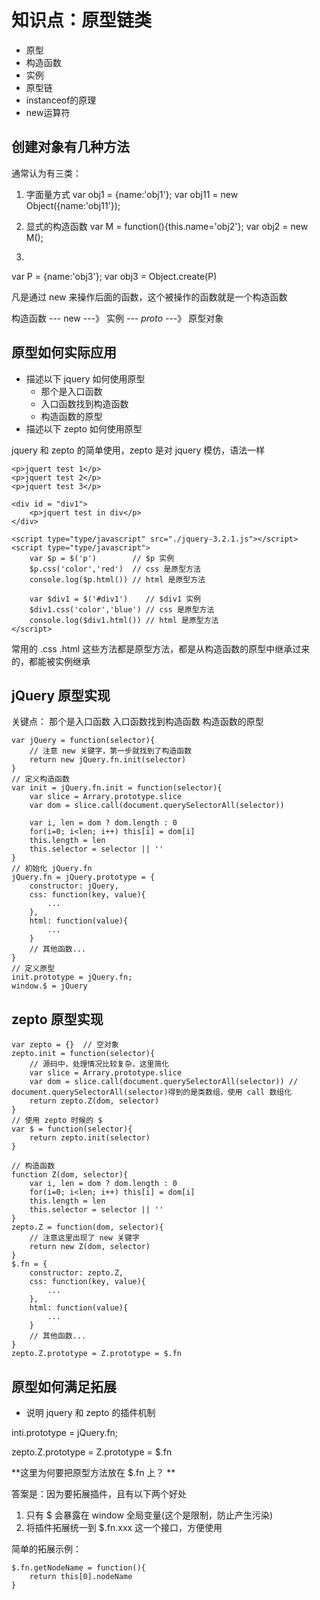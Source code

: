 # 知识点：原型链类

- 原型
- 构造函数
- 实例
- 原型链
- instanceof的原理
- new运算符

## 创建对象有几种方法
通常认为有三类：

1. 字面量方式
var obj1 = {name:'obj1'};
var obj11 = new Object({name:'obj11'});

2. 显式的构造函数
var M = function(){this.name='obj2'};
var obj2 = new M();

3. 
var P = {name:'obj3'};
var obj3 = Object.create(P)

凡是通过 new 来操作后面的函数，这个被操作的函数就是一个构造函数

构造函数 --- new ---》 实例 --- _proto_ ---》 原型对象

## 原型如何实际应用
- 描述以下 jquery 如何使用原型
    - 那个是入口函数
    - 入口函数找到构造函数
    - 构造函数的原型
- 描述以下 zepto 如何使用原型

jquery 和 zepto 的简单使用，zepto 是对 jquery 模仿，语法一样
```
<p>jquert test 1</p>
<p>jquert test 2</p>
<p>jquert test 3</p>

<div id = "div1">
    <p>jquert test in div</p>
</div>

<script type="type/javascript" src="./jquery-3.2.1.js"></script>
<script type="type/javascript">
    var $p = $('p')        // $p 实例 
    $p.css('color','red')  // css 是原型方法
    console.log($p.html()) // html 是原型方法
    
    var $div1 = $('#div1')    // $div1 实例 
    $div1.css('color','blue') // css 是原型方法
    console.log($div1.html()) // html 是原型方法
</script>
```
常用的 .css .html 这些方法都是原型方法，都是从构造函数的原型中继承过来的，都能被实例继承

## jQuery 原型实现

关键点：
那个是入口函数
入口函数找到构造函数
构造函数的原型

```
var jQuery = function(selector){
    // 注意 new 关键字，第一步就找到了构造函数
    return new jQuery.fn.init(selector)
}
// 定义构造函数
var init = jQuery.fn.init = function(selector){
    var slice = Arrary.prototype.slice
    var dom = slice.call(document.querySelectorAll(selector))
    
    var i, len = dom ? dom.length : 0
    for(i=0; i<len; i++) this[i] = dom[i]
    this.length = len
    this.selector = selector || ''
}
// 初始化 jQuery.fn
jQuery.fn = jQuery.prototype = {
    constructor: jQuery,
    css: function(key, value){
        ...
    },
    html: function(value){
        ...
    }
    // 其他函数...
}
// 定义原型
init.prototype = jQuery.fn;
window.$ = jQuery
```

## zepto 原型实现
```
var zepto = {}  // 空对象
zepto.init = function(selector){
    // 源码中，处理情况比较复杂，这里简化
    var slice = Arrary.prototype.slice
    var dom = slice.call(document.querySelectorAll(selector)) // document.querySelectorAll(selector)得到的是类数组，使用 call 数组化
    return zepto.Z(dom, selector)    
}
// 使用 zepto 时候的 $ 
var $ = function(selector){
    return zepto.init(selector)
}

// 构造函数
function Z(dom, selector){
    var i, len = dom ? dom.length : 0
    for(i=0; i<len; i++) this[i] = dom[i]
    this.length = len
    this.selector = selector || ''
}
zepto.Z = function(dom, selector){
    // 注意这里出现了 new 关键字
    return new Z(dom, selector)
}
$.fn = {
    constructor: zepto.Z,
    css: function(key, value){
        ...
    },
    html: function(value){
        ...
    }
    // 其他函数...
}
zepto.Z.prototype = Z.prototype = $.fn
```

## 原型如何满足拓展
- 说明 jquery 和 zepto 的插件机制



inti.prototype = jQuery.fn;

zepto.Z.prototype = Z.prototype = $.fn

**这里为何要把原型方法放在 $.fn 上？ **

答案是：因为要拓展插件，且有以下两个好处

1. 只有 $ 会暴露在 window 全局变量(这个是限制，防止产生污染)
2. 将插件拓展统一到 $.fn.xxx 这一个接口，方便使用

简单的拓展示例：
```
$.fn.getNodeName = function(){
    return this[0].nodeName
}
```